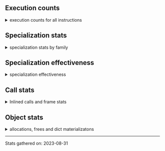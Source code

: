 ## Execution counts

<details>
<summary> execution counts for all instructions </summary>

|Name | Base Count | Head Count | Change | 
|---|---:|---:|---:|
| LOAD_METHOD_ADAPTIVE | 238,538,020 | 140,233,869 | -41.2% |
| STORE_SUBSCR_LIST_INT | 2,525,759,227 | 1,542,752,151 | -38.9% |
| LOAD_GLOBAL_BUILTIN | 523,632,982 | 425,325,560 | -18.8% |
| LOAD_GLOBAL_MODULE | 849 | 813 | -4.2% |
| DICT_UPDATE | 52,483 | 51,083 | -2.7% |
| DELETE_FAST | 628,590 | 621,546 | -1.1% |
| UNARY_INVERT | 11,368,151 | 11,462,078 | 0.8% |
| LOAD_FAST | 27,973,950,836 | 27,778,615,922 | -0.7% |
| BEFORE_WITH | 5,224,671 | 5,252,281 | 0.5% |
| EXTENDED_ARG | 309,242,550 | 308,249,995 | -0.3% |
| DICT_MERGE | 16,256,911 | 16,221,430 | -0.2% |
| PRECALL_NO_KW_TUPLE_1 | 7,293,683 | 7,304,906 | 0.2% |
| CALL_FUNCTION_EX | 83,076,894 | 83,014,184 | -0.1% |
| BINARY_OP_SUBTRACT_INT | 67,070,444 | 67,125,656 | 0.1% |
| PRECALL_PYFUNC | 52,285,662 | 52,325,493 | 0.1% |
| BUILD_CONST_KEY_MAP | 4,635,880 | 4,632,264 | -0.1% |
| UNARY_POSITIVE | 228,078,854 | 228,330,951 | 0.1% |
| PRECALL_NO_KW_METHOD_DESCRIPTOR_O | 483,164,182 | 482,694,934 | -0.1% |
| PRECALL_BOUND_METHOD | 118,269,914 | 118,360,208 | 0.1% |
| MAKE_CELL | 92,700,950 | 92,641,616 | -0.1% |
| PRECALL_NO_KW_BUILTIN_O | 48,532,473 | 48,587,689 | 0.1% |
| CHECK_EXC_MATCH | 16,583,846 | 16,575,170 | -0.1% |
| STORE_ATTR_ADAPTIVE | 171,187,629 | 171,283,755 | 0.1% |
| PRECALL_NO_KW_METHOD_DESCRIPTOR_NOARGS | 124,351,837 | 124,437,299 | 0.1% |
| <185> | 68,781,904 | 68,837,116 | 0.1% |
| RETURN_GENERATOR | 238,832,439 | 238,821,803 | -0.0% |
| PRECALL_BUILTIN_FAST_WITH_KEYWORDS | 339,688,513 | 339,713,634 | 0.0% |
| CALL_ADAPTIVE | 827,760,097 | 827,760,232 | 0.0% |
| BUILD_SLICE | 158,212,607 | 158,211,134 | -0.0% |
| STORE_SUBSCR | 316,199,458 | 316,199,586 | 0.0% |
| UNARY_NOT | 58,447,410 | 58,461,228 | 0.0% |
| PRECALL_NO_KW_METHOD_DESCRIPTOR_FAST | 56,936,976 | 56,934,100 | -0.0% |
| PRECALL_NO_KW_LEN | 1,859,904,440 | 1,860,119,705 | 0.0% |
| LOAD_ATTR_ADAPTIVE | 146,430,060 | 146,422,933 | -0.0% |
| UNPACK_SEQUENCE | 216,648 | 216,632 | -0.0% |
| POP_JUMP_BACKWARD_IF_TRUE | 2,580 | 2,580 | 0.0% |
| BUILD_STRING | 59,069,281 | 59,065,239 | -0.0% |
| POP_JUMP_BACKWARD_IF_NOT_NONE | 154,070,922 | 154,020,908 | -0.0% |
| BUILD_MAP | 63,934,657 | 63,927,144 | -0.0% |
| PRECALL_METHOD_DESCRIPTOR_FAST_WITH_KEYWORDS | 1,345,162,685 | 1,344,963,684 | -0.0% |
| COMPARE_OP_ADAPTIVE | 248,177,468 | 248,168,609 | -0.0% |
| LOAD_GLOBAL_ADAPTIVE | 605,509,336 | 605,543,804 | 0.0% |
| <246> | 7,410 | 7,410 | 0.0% |
| MAKE_FUNCTION | 90,215,008 | 90,214,939 | -0.0% |
| JUMP_BACKWARD_QUICK | 622,386,473 | 622,320,475 | -0.0% |
| <242> | 14,576,040 | 14,576,040 | 0.0% |
| UNARY_NEGATIVE | 121,275,060 | 121,275,060 | 0.0% |
| BINARY_OP_MULTIPLY_INT | 111,932,851 | 111,949,862 | 0.0% |
| BINARY_OP_ADAPTIVE | 1,210,064,103 | 1,210,058,597 | -0.0% |
| BINARY_OP_ADD_UNICODE | 204,971,317 | 204,961,784 | -0.0% |
| STORE_FAST__LOAD_FAST | 785,538,260 | 785,534,556 | -0.0% |
| LOAD_ATTR_SLOT | 880,808,195 | 880,836,369 | 0.0% |
| PUSH_EXC_INFO | 17,051,299 | 17,042,848 | -0.0% |
| LIST_APPEND | 146,878,204 | 146,916,727 | 0.0% |
| <239> | 240 | 240 | 0.0% |
| LOAD_METHOD_WITH_VALUES | 4,135,654,614 | 4,135,780,282 | 0.0% |
| BINARY_OP_SUBTRACT_FLOAT | 376,335,815 | 376,293,694 | -0.0% |
| BINARY_OP_MULTIPLY_FLOAT | 3,237,204,895 | 3,237,165,253 | -0.0% |
| JUMP_IF_TRUE_OR_POP | 422,603,281 | 422,592,838 | -0.0% |
| BEFORE_ASYNC_WITH | 8,160 | 8,160 | 0.0% |
| LOAD_CONST__LOAD_FAST | 198,913,762 | 198,969,351 | 0.0% |
| <245> | 300 | 300 | 0.0% |
| LOAD_METHOD | 126,609,582 | 126,622,466 | 0.0% |
| DELETE_SUBSCR | 127,971,680 | 127,970,211 | -0.0% |
| SET_ADD | 3,234,120 | 3,234,120 | 0.0% |
| STORE_ATTR_INSTANCE_VALUE | 336,009,421 | 336,000,990 | -0.0% |
| GET_AITER | 6,000,000 | 6,000,000 | 0.0% |
| JUMP_BACKWARD_NO_INTERRUPT | 214,754,503 | 214,743,574 | -0.0% |
| CALL | 894,317,900 | 894,460,158 | 0.0% |
| BUILD_SET | 1,918,505 | 1,918,510 | 0.0% |
| LOAD_CLASSDEREF | 2,835,496,177 | 2,835,784,929 | 0.0% |
| ASYNC_GEN_WRAP | 2,580 | 2,580 | 0.0% |
| LOAD_DEREF | 844,308,546 | 844,262,234 | -0.0% |
| BINARY_SUBSCR_GETITEM | 266,393,110 | 266,389,246 | -0.0% |
| IMPORT_NAME | 1,671,532 | 1,671,443 | -0.0% |
| LOAD_NAME | 1,560 | 1,560 | 0.0% |
| EXTENDED_ARG_QUICK | 5,924,440 | 5,924,440 | 0.0% |
| UNPACK_SEQUENCE_ADAPTIVE | 83,769,064 | 83,739,863 | -0.0% |
| LOAD_METHOD_NO_DICT | 54,053,722 | 54,053,373 | -0.0% |
| COMPARE_OP_FLOAT_JUMP | 117,672,463 | 117,671,063 | -0.0% |
| LOAD_GLOBAL | 7,376,822 | 7,376,506 | -0.0% |
| <248> | 8,430 | 8,430 | 0.0% |
| END_ASYNC_FOR | 6,000,000 | 6,000,000 | 0.0% |
| STORE_ATTR | 53,543,221 | 53,543,015 | -0.0% |
| STORE_SUBSCR_ADAPTIVE | 8,166,792,917 | 8,167,118,877 | 0.0% |
| LOAD_ATTR_MODULE | 2,220 | 2,220 | 0.0% |
| STORE_SUBSCR_DICT | 133,487,656 | 133,486,252 | -0.0% |
| COMPARE_OP | 145,503,803 | 145,504,131 | 0.0% |
| LOAD_CONST | 9,593,275,297 | 9,593,140,409 | -0.0% |
| RESUME | 4,988,751,779 | 4,989,198,744 | 0.0% |
| LIST_EXTEND | 54,349,379 | 54,324,299 | -0.0% |
| JUMP_BACKWARD | 3,213,166,626 | 3,212,800,460 | -0.0% |
| FOR_ITER | 293,167,984 | 293,147,081 | -0.0% |
| GET_ITER | 594,147,939 | 594,208,336 | 0.0% |
| POP_EXCEPT | 17,051,296 | 17,042,840 | -0.0% |
| FORMAT_VALUE | 37,656,713 | 37,647,629 | -0.0% |
| POP_TOP | 2,358,517,341 | 2,358,788,913 | 0.0% |
| LIST_TO_TUPLE | 22,351,920 | 22,351,800 | -0.0% |
| BUILD_TUPLE | 692,897,623 | 692,920,363 | 0.0% |
| STORE_FAST__STORE_FAST | 76,388,397 | 76,373,186 | -0.0% |
| UNPACK_SEQUENCE_LIST | 345,761,230 | 345,731,879 | -0.0% |
| UNPACK_SEQUENCE_TUPLE | 814,181,383 | 814,176,456 | -0.0% |
| MAP_ADD | 41,400,840 | 41,400,832 | -0.0% |
| GET_ANEXT | 100,136,760 | 100,136,760 | 0.0% |
| LOAD_METHOD_CLASS | 834,715,250 | 834,738,716 | 0.0% |
| CONTAINS_OP | 1,982,984,859 | 1,983,057,328 | 0.0% |
| RERAISE | 8,497,597 | 8,497,265 | -0.0% |
| PREP_RERAISE_STAR | 1,590,653,889 | 1,590,668,540 | 0.0% |
| <182> | 87,707,957 | 87,701,989 | -0.0% |
| POP_JUMP_FORWARD_IF_FALSE | 8,437,026,064 | 8,437,321,568 | 0.0% |
| STORE_FAST | 9,837,605,220 | 9,837,416,265 | -0.0% |
| UNPACK_SEQUENCE_TWO_TUPLE | 239,596,412 | 239,606,993 | 0.0% |
| RESUME_QUICK | 693,488,184 | 693,469,057 | -0.0% |
| BINARY_OP_ADD_FLOAT | 56,701,080 | 56,701,014 | -0.0% |
| STORE_DEREF | 65,771,794 | 65,757,071 | -0.0% |
| BINARY_OP_INPLACE_ADD_UNICODE | 178,900,544 | 178,900,844 | 0.0% |
| BINARY_SUBSCR_DICT | 67,241,055 | 67,240,968 | -0.0% |
| PUSH_NULL | 786,741,613 | 786,684,694 | -0.0% |
| GET_YIELD_FROM_ITER | 15,170,584 | 15,170,580 | -0.0% |
| RETURN_VALUE | 3,011,089,288 | 3,011,466,078 | 0.0% |
| LOAD_BUILD_CLASS | 1,320 | 1,320 | 0.0% |
| LOAD_METHOD_MODULE | 1,063,039,715 | 1,062,887,843 | -0.0% |
| DELETE_ATTR | 8,524,356 | 8,524,185 | -0.0% |
| BINARY_SUBSCR_LIST_INT | 2,226,219,020 | 2,226,172,335 | -0.0% |
| PRECALL_NO_KW_BUILTIN_FAST | 121,020,796 | 121,008,304 | -0.0% |
| PRECALL_ADAPTIVE | 2,298,840 | 2,298,840 | 0.0% |
| STORE_ATTR_WITH_HINT | 22,406,419 | 22,404,975 | -0.0% |
| WITH_EXCEPT_START | 138,123 | 138,128 | 0.0% |
| COPY_FREE_VARS | 253,230,811 | 253,293,660 | 0.0% |
| IMPORT_FROM | 1,989,952 | 1,989,863 | -0.0% |
| NOP | 1,497,221,762 | 1,497,389,902 | 0.0% |
| PRECALL_BUILTIN_CLASS | 3,793,688,036 | 3,793,787,640 | 0.0% |
| DELETE_DEREF | 1,200 | 1,200 | 0.0% |
| BINARY_SUBSCR_TUPLE_INT | 500,871,145 | 500,871,945 | 0.0% |
| POP_JUMP_FORWARD_IF_TRUE | 1,467,405,132 | 1,467,363,220 | -0.0% |
| PRINT_EXPR | 354,379,594 | 354,375,834 | -0.0% |
| LOAD_FAST__LOAD_CONST | 302,186,263 | 302,193,403 | 0.0% |
| RAISE_VARARGS | 2,897,443 | 2,897,248 | -0.0% |
| <184> | 340,343,779 | 340,432,147 | 0.0% |
| <238> | 540 | 540 | 0.0% |
| SWAP | 934,665,773 | 934,712,330 | 0.0% |
| IS_OP | 444,344,738 | 444,323,574 | -0.0% |
| YIELD_VALUE | 1,507,496,267 | 1,507,534,508 | 0.0% |
| PRECALL_NO_KW_STR_1 | 1,344,014,789 | 1,344,161,108 | 0.0% |
| COMPARE_OP_INT_JUMP | 270,370,716 | 270,381,943 | 0.0% |
| <247> | 5,400 | 5,400 | 0.0% |
| UNPACK_EX | 286,200 | 286,200 | 0.0% |
| BINARY_SUBSCR | 2,351,576,610 | 2,351,573,014 | -0.0% |
| LOAD_FAST__LOAD_FAST | 302,375,795 | 302,358,916 | -0.0% |
| CALL_PY_EXACT_ARGS | 391,141,640 | 391,149,439 | 0.0% |
| GET_AWAITABLE | 85,018,002 | 85,007,959 | -0.0% |
| POP_JUMP_FORWARD_IF_NONE | 298,740,807 | 298,684,230 | -0.0% |
| CALL_PY_WITH_DEFAULTS | 94,859,275 | 94,834,396 | -0.0% |
| STORE_NAME | 4,800 | 4,800 | 0.0% |
| PRECALL | 933,413,369 | 933,464,798 | 0.0% |
| STORE_ATTR_SLOT | 103,739,140 | 103,738,752 | -0.0% |
| IMPORT_STAR | 111,080,947 | 111,051,922 | -0.0% |
| <240> | 14,583,120 | 14,583,120 | 0.0% |
| LOAD_CLOSURE | 138,652,553 | 138,654,059 | 0.0% |
| STORE_GLOBAL | 6,152,700 | 6,152,700 | 0.0% |
| KW_NAMES | 172,958,690 | 172,954,560 | -0.0% |
| COPY | 1,078,669,585 | 1,078,778,624 | 0.0% |
| JUMP_IF_FALSE_OR_POP | 1,239,465,689 | 1,239,657,341 | 0.0% |
| <250> | 9,990 | 9,990 | 0.0% |
| BUILD_LIST | 301,065,320 | 301,083,720 | 0.0% |
| LOAD_ATTR_INSTANCE_VALUE | 117,349,493 | 117,343,839 | -0.0% |
| <181> | 228,076,368 | 228,031,902 | -0.0% |
| LOAD_METHOD_WITH_DICT | 2,890,551,132 | 2,891,029,106 | 0.0% |
| <249> | 14,599,620 | 14,599,620 | 0.0% |
| BINARY_OP | 841,979,073 | 842,336,097 | 0.0% |
| PRECALL_NO_KW_TYPE_1 | 1,540 | 1,540 | 0.0% |
| POP_JUMP_FORWARD_IF_NOT_NONE | 431,236,235 | 431,331,325 | 0.0% |
| <183> | 233,400,593 | 233,384,392 | -0.0% |
| JUMP_FORWARD | 423,226,071 | 423,269,277 | 0.0% |
| SEND | 112,733,543 | 112,729,454 | -0.0% |
| SET_UPDATE | 66,360 | 66,360 | 0.0% |
| LOAD_ATTR_WITH_HINT | 188,463,558 | 188,458,769 | -0.0% |
| LOAD_ATTR | 1,072,012,340 | 1,072,286,109 | 0.0% |
| BINARY_OP_ADD_INT | 194,315,643 | 194,305,608 | -0.0% |
| PRECALL_NO_KW_LIST_APPEND | 1,335,635,789 | 1,335,661,471 | 0.0% |
| COMPARE_OP_STR_JUMP | 68,048,024 | 68,048,020 | -0.0% |


</details>

## Specialization stats

<details>
<summary> specialization stats by family </summary>

### BINARY_OP_ADD_UNICODE

<details>
<summary> specialization stats for BINARY_OP_ADD_UNICODE family </summary>

|Kind | Base Count | Base Ratio | Head Count | Head Ratio | 
|---|---|---|---|---|
| specialization.deferred |    204573674 | 4.6% |    204564194 | 4.6% |
| specialization.deopt |      1599014 | 0.0% |      1599021 | 0.0% |
|          hit |   4114913990 | 93.4% |   4115101474 | 93.4% |
|         miss |     84780024 | 1.9% |     84780098 | 1.9% |

#### Specialization attempts

| | Base Count | Base Ratio | Head Count | Head Ratio | 
|---|---:|---:|---:|---:|
| Success | 1,613,086 | 80.8% | 1,613,053 | 80.8% |
| Failure | 383,571 | 19.2% | 383,558 | 19.2% |

|Failure kind | Base Count | Base Ratio | Head Count | Head Ratio | 
|---|---:|---:|---:|---:|
| kind 15 | 135,740 | 35.4% | 135,740 | 35.4% |
| other | 125,980 | 32.8% | 125,980 | 32.8% |
| kind 18 | 75,020 | 19.6% | 75,020 | 19.6% |
| kind 11 | 16,816 | 4.4% | 16,813 | 4.4% |
| kind 10 | 10,783 | 2.8% | 10,788 | 2.8% |
| kind 17 | 7,220 | 1.9% | 7,220 | 1.9% |
| kind 16 | 6,039 | 1.6% | 6,019 | 1.6% |
| kind 13 | 4,593 | 1.2% | 4,598 | 1.2% |
| kind 12 | 980 | 0.3% | 980 | 0.3% |
| kind 9 | 320 | 0.1% | 320 | 0.1% |
| kind 14 | 80 | 0.0% | 80 | 0.0% |


</details>

### BINARY_SUBSCR

<details>
<summary> specialization stats for BINARY_SUBSCR family </summary>

|Kind | Base Count | Base Ratio | Head Count | Head Ratio | 
|---|---|---|---|---|
| specialization.deferred |   2350982773 | 56.1% |   2350979202 | 56.1% |
| specialization.deopt |        65122 | 0.0% |        65062 | 0.0% |
|          hit |   1834635574 | 43.8% |   1834588963 | 43.8% |
|         miss |      3452712 | 0.1% |      3449583 | 0.1% |

#### Specialization attempts

| | Base Count | Base Ratio | Head Count | Head Ratio | 
|---|---:|---:|---:|---:|
| Success | 67,177 | 10.2% | 67,090 | 10.2% |
| Failure | 591,782 | 89.8% | 591,784 | 89.8% |

|Failure kind | Base Count | Base Ratio | Head Count | Head Ratio | 
|---|---:|---:|---:|---:|
| kind 13 | 305,140 | 51.6% | 305,140 | 51.6% |
| array int | 112,980 | 19.1% | 112,980 | 19.1% |
| other | 77,502 | 13.1% | 77,500 | 13.1% |
| out of range | 40,461 | 6.8% | 40,464 | 6.8% |
| buffer int | 25,739 | 4.3% | 25,740 | 4.3% |
| list slice | 25,520 | 4.3% | 25,520 | 4.3% |
| sequence int | 2,920 | 0.5% | 2,920 | 0.5% |
| code complex parameters | 1,420 | 0.2% | 1,420 | 0.2% |
| buffer slice | 40 | 0.0% | 40 | 0.0% |
| tuple slice | 40 | 0.0% | 40 | 0.0% |
| string slice | 20 | 0.0% | 20 | 0.0% |


</details>

### COMPARE_OP_ADAPTIVE

<details>
<summary> specialization stats for COMPARE_OP_ADAPTIVE family </summary>

|Kind | Base Count | Base Ratio | Head Count | Head Ratio | 
|---|---|---|---|---|


</details>

### COMPARE_OP_FLOAT_JUMP

<details>
<summary> specialization stats for COMPARE_OP_FLOAT_JUMP family </summary>

|Kind | Base Count | Base Ratio | Head Count | Head Ratio | 
|---|---|---|---|---|


</details>

### STORE_SUBSCR

<details>
<summary> specialization stats for STORE_SUBSCR family </summary>

|Kind | Base Count | Base Ratio | Head Count | Head Ratio | 
|---|---|---|---|---|
| specialization.deferred |    316113946 | 38.7% |    316114083 | 38.7% |
| specialization.deopt |           40 | 0.0% |           40 | 0.0% |
|          hit |    501097805 | 61.3% |    501160534 | 61.3% |
|         miss |         2220 | 0.0% |         2220 | 0.0% |

#### Specialization attempts

| | Base Count | Base Ratio | Head Count | Head Ratio | 
|---|---:|---:|---:|---:|
| Success | 1,749 | 2.0% | 1,747 | 2.0% |
| Failure | 83,803 | 98.0% | 83,796 | 98.0% |

|Failure kind | Base Count | Base Ratio | Head Count | Head Ratio | 
|---|---:|---:|---:|---:|
| array int | 45,640 | 54.5% | 45,640 | 54.5% |
| dict subclass no override | 17,961 | 21.4% | 17,960 | 21.4% |
| py simple | 13,822 | 16.5% | 13,816 | 16.5% |
| bytearray int | 5,200 | 6.2% | 5,200 | 6.2% |
| out of range | 1,020 | 1.2% | 1,020 | 1.2% |
| other | 120 | 0.1% | 120 | 0.1% |
| list slice | 40 | 0.0% | 40 | 0.0% |


</details>

### UNPACK_SEQUENCE

<details>
<summary> specialization stats for UNPACK_SEQUENCE family </summary>

|Kind | Base Count | Base Ratio | Head Count | Head Ratio | 
|---|---|---|---|---|
| specialization.deferred |       213980 | 0.0% |       213966 | 0.0% |
| specialization.deopt |        48080 | 0.0% |        48080 | 0.0% |
|          hit |   1365132638 | 99.8% |   1168555533 | 99.8% |
|         miss |      2547700 | 0.2% |      2547700 | 0.2% |

#### Specialization attempts

| | Base Count | Base Ratio | Head Count | Head Ratio | 
|---|---:|---:|---:|---:|
| Success | 50,288 | 99.1% | 50,286 | 99.1% |
| Failure | 460 | 0.9% | 460 | 0.9% |

|Failure kind | Base Count | Base Ratio | Head Count | Head Ratio | 
|---|---:|---:|---:|---:|
| iterator | 200 | 43.5% | 200 | 43.5% |
| sequence | 180 | 39.1% | 180 | 39.1% |
| other | 80 | 17.4% | 80 | 17.4% |


</details>

### FOR_ITER

<details>
<summary> specialization stats for FOR_ITER family </summary>

|Kind | Base Count | Base Ratio | Head Count | Head Ratio | 
|---|---|---|---|---|
| specialization.deferred |    293070125 | 11.6% |    293049352 | 11.6% |
| specialization.deopt |      2480417 | 0.1% |      2480445 | 0.1% |
|          hit |   2103985250 | 83.2% |   2103695791 | 83.2% |
|         miss |    131462910 | 5.2% |    131464261 | 5.2% |

#### Specialization attempts

| | Base Count | Base Ratio | Head Count | Head Ratio | 
|---|---:|---:|---:|---:|
| Success | 2,481,495 | 96.2% | 2,481,506 | 96.3% |
| Failure | 96,781 | 3.8% | 96,668 | 3.7% |

|Failure kind | Base Count | Base Ratio | Head Count | Head Ratio | 
|---|---:|---:|---:|---:|
| enumerate | 23,020 | 23.8% | 23,020 | 23.8% |
| dict items | 20,434 | 21.1% | 20,432 | 21.1% |
| seq iter | 15,120 | 15.6% | 15,120 | 15.6% |
| set | 13,323 | 13.8% | 13,218 | 13.7% |
| other | 7,660 | 7.9% | 7,660 | 7.9% |
| dict values | 3,820 | 3.9% | 3,820 | 4.0% |
| reversed list | 3,644 | 3.8% | 3,640 | 3.8% |
| zip | 3,400 | 3.5% | 3,400 | 3.5% |
| ascii string | 2,680 | 2.8% | 2,680 | 2.8% |
| dict keys | 2,060 | 2.1% | 2,060 | 2.1% |
| itertools | 820 | 0.8% | 820 | 0.8% |
| map | 600 | 0.6% | 600 | 0.6% |
| callable | 120 | 0.1% | 120 | 0.1% |
| bytes | 80 | 0.1% | 78 | 0.1% |


</details>

### STORE_ATTR

<details>
<summary> specialization stats for STORE_ATTR family </summary>

|Kind | Base Count | Base Ratio | Head Count | Head Ratio | 
|---|---|---|---|---|
| specialization.deferred |     53482091 | 2.7% |     53481956 | 2.7% |
| specialization.deopt |      3602265 | 0.2% |      3601673 | 0.2% |
|          hit |   1760873408 | 87.8% |   1760774951 | 87.8% |
|         miss |    190935279 | 9.5% |    190904981 | 9.5% |

#### Specialization attempts

| | Base Count | Base Ratio | Head Count | Head Ratio | 
|---|---:|---:|---:|---:|
| Success | 3,624,654 | 98.9% | 3,623,988 | 98.9% |
| Failure | 38,741 | 1.1% | 38,744 | 1.1% |

|Failure kind | Base Count | Base Ratio | Head Count | Head Ratio | 
|---|---:|---:|---:|---:|
| class attr simple | 17,280 | 44.6% | 17,280 | 44.6% |
| not in dict | 10,940 | 28.2% | 10,940 | 28.2% |
| overriding descriptor | 5,020 | 13.0% | 5,020 | 13.0% |
| property | 1,220 | 3.1% | 1,220 | 3.1% |
| not in keys | 960 | 2.5% | 960 | 2.5% |
| non object slot | 920 | 2.4% | 920 | 2.4% |
| overridden | 860 | 2.2% | 860 | 2.2% |
| no dict | 860 | 2.2% | 860 | 2.2% |
| not managed dict | 381 | 1.0% | 384 | 1.0% |
| method | 300 | 0.8% | 300 | 0.8% |


</details>

### LOAD_ATTR

<details>
<summary> specialization stats for LOAD_ATTR family </summary>

|Kind | Base Count | Base Ratio | Head Count | Head Ratio | 
|---|---|---|---|---|
| specialization.deferred |   1070484617 | 10.2% |   1070758731 | 10.2% |
| specialization.deopt |     10551354 | 0.1% |     10551035 | 0.1% |
|          hit |   8842272833 | 84.4% |   8842583088 | 84.4% |
|         miss |    559380226 | 5.3% |    559358072 | 5.3% |

#### Specialization attempts

| | Base Count | Base Ratio | Head Count | Head Ratio | 
|---|---:|---:|---:|---:|
| Success | 10,622,712 | 87.9% | 10,621,874 | 87.9% |
| Failure | 1,456,365 | 12.1% | 1,456,539 | 12.1% |

|Failure kind | Base Count | Base Ratio | Head Count | Head Ratio | 
|---|---:|---:|---:|---:|
| has managed dict | 1,154,620 | 79.3% | 1,154,689 | 79.3% |
| metaclass attribute | 101,994 | 7.0% | 101,985 | 7.0% |
| method | 60,703 | 4.2% | 60,719 | 4.2% |
| not managed dict | 59,434 | 4.1% | 59,492 | 4.1% |
| shadowed | 40,578 | 2.8% | 40,605 | 2.8% |
| non object slot | 7,719 | 0.5% | 7,731 | 0.5% |
| class method obj | 7,260 | 0.5% | 7,260 | 0.5% |
| class attr descriptor | 6,280 | 0.4% | 6,280 | 0.4% |
| overridden | 5,220 | 0.4% | 5,220 | 0.4% |
| non overriding descriptor | 4,476 | 0.3% | 4,472 | 0.3% |
| mutable class | 2,864 | 0.2% | 2,860 | 0.2% |
| not in keys | 1,740 | 0.1% | 1,740 | 0.1% |
| class attr simple | 1,677 | 0.1% | 1,686 | 0.1% |
| module attr not found | 1,340 | 0.1% | 1,340 | 0.1% |
| builtin class method | 440 | 0.0% | 440 | 0.0% |
| property | 20 | 0.0% | 20 | 0.0% |


</details>

### COMPARE_OP

<details>
<summary> specialization stats for COMPARE_OP family </summary>

|Kind | Base Count | Base Ratio | Head Count | Head Ratio | 
|---|---|---|---|---|
| specialization.deferred |    145385925 | 4.3% |    145385791 | 4.3% |
| specialization.deopt |        26457 | 0.0% |        26656 | 0.0% |
|          hit |   3207827801 | 95.6% |   3207841174 | 95.6% |
|         miss |      1403302 | 0.0% |      1413796 | 0.0% |

#### Specialization attempts

| | Base Count | Base Ratio | Head Count | Head Ratio | 
|---|---:|---:|---:|---:|
| Success | 30,467 | 21.1% | 30,523 | 21.1% |
| Failure | 113,868 | 78.9% | 114,473 | 78.9% |

|Failure kind | Base Count | Base Ratio | Head Count | Head Ratio | 
|---|---:|---:|---:|---:|
| big int | 51,563 | 45.3% | 52,197 | 45.6% |
| different types | 23,812 | 20.9% | 23,818 | 20.8% |
| baseobject | 13,271 | 11.7% | 13,262 | 11.6% |
| float long | 9,284 | 8.2% | 9,291 | 8.1% |
| set | 6,620 | 5.8% | 6,620 | 5.8% |
| other | 3,000 | 2.6% | 3,000 | 2.6% |
| bool | 2,358 | 2.1% | 2,345 | 2.0% |
| tuple | 1,680 | 1.5% | 1,680 | 1.5% |
| list | 1,020 | 0.9% | 1,020 | 0.9% |
| bytes | 800 | 0.7% | 800 | 0.7% |
| long float | 320 | 0.3% | 300 | 0.3% |
| string | 140 | 0.1% | 140 | 0.1% |


</details>

### LOAD_GLOBAL

<details>
<summary> specialization stats for LOAD_GLOBAL family </summary>

|Kind | Base Count | Base Ratio | Head Count | Head Ratio | 
|---|---|---|---|---|
| specialization.deferred |      7322617 | 0.1% |      7322420 | 0.1% |
| specialization.deopt |          462 | 0.0% |          439 | 0.0% |
|          hit |   7026179264 | 99.9% |   7026783493 | 99.9% |
|         miss |        26482 | 0.0% |        25895 | 0.0% |

#### Specialization attempts

| | Base Count | Base Ratio | Head Count | Head Ratio | 
|---|---:|---:|---:|---:|
| Success | 54,667 | 100.0% | 54,525 | 100.0% |
| Failure | 0 | 0.0% | 0 | 0.0% |

|Failure kind | Base Count | Base Ratio | Head Count | Head Ratio | 
|---|---:|---:|---:|---:|


</details>

### BINARY_OP

<details>
<summary> specialization stats for BINARY_OP family </summary>

|Kind | Base Count | Base Ratio | Head Count | Head Ratio | 
|---|---|---|---|---|
| specialization.deferred |    840864255 | 15.6% |    841221276 | 15.6% |
| specialization.deopt |       712840 | 0.0% |       712840 | 0.0% |
|          hit |   4518945195 | 83.7% |   4518914610 | 83.7% |
|         miss |     37782997 | 0.7% |     37782990 | 0.7% |

#### Specialization attempts

| | Base Count | Base Ratio | Head Count | Head Ratio | 
|---|---:|---:|---:|---:|
| Success | 716,919 | 39.2% | 716,834 | 39.2% |
| Failure | 1,110,739 | 60.8% | 1,110,827 | 60.8% |

|Failure kind | Base Count | Base Ratio | Head Count | Head Ratio | 
|---|---:|---:|---:|---:|
| subtract different types | 579,020 | 52.1% | 579,020 | 52.1% |
| multiply different types | 171,564 | 15.4% | 171,576 | 15.4% |
| add different types | 151,880 | 13.7% | 151,881 | 13.7% |
| floor divide | 32,920 | 3.0% | 32,920 | 3.0% |
| and int | 32,219 | 2.9% | 32,263 | 2.9% |
| remainder | 32,025 | 2.9% | 32,025 | 2.9% |
| add other | 27,100 | 2.4% | 27,101 | 2.4% |
| lshift | 18,760 | 1.7% | 18,760 | 1.7% |
| rshift | 16,638 | 1.5% | 16,631 | 1.5% |
| true divide different types | 14,860 | 1.3% | 14,876 | 1.3% |
| xor | 10,500 | 0.9% | 10,500 | 0.9% |
| true divide float | 6,780 | 0.6% | 6,768 | 0.6% |
| subtract other | 5,520 | 0.5% | 5,520 | 0.5% |
| or | 4,065 | 0.4% | 4,088 | 0.4% |
| power | 3,704 | 0.3% | 3,709 | 0.3% |
| true divide other | 1,204 | 0.1% | 1,209 | 0.1% |
| multiply other | 1,060 | 0.1% | 1,060 | 0.1% |
| and other | 860 | 0.1% | 860 | 0.1% |
| and different types | 60 | 0.0% | 60 | 0.0% |


</details>

### SEND

<details>
<summary> specialization stats for SEND family </summary>

|Kind | Base Count | Base Ratio | Head Count | Head Ratio | 
|---|---|---|---|---|
| specialization.deferred |    112704054 | 27.2% |    112699957 | 27.2% |
|          hit |    302375615 | 72.8% |    302358736 | 72.8% |
|         miss |          180 | 0.0% |          180 | 0.0% |

#### Specialization attempts

| | Base Count | Base Ratio | Head Count | Head Ratio | 
|---|---:|---:|---:|---:|
| Success | 606 | 2.1% | 608 | 2.1% |
| Failure | 28,883 | 97.9% | 28,889 | 97.9% |

|Failure kind | Base Count | Base Ratio | Head Count | Head Ratio | 
|---|---:|---:|---:|---:|
| async generator send | 24,440 | 84.6% | 24,440 | 84.6% |
| other | 4,363 | 15.1% | 4,369 | 15.1% |
| dict keys | 40 | 0.1% | 40 | 0.1% |
| list | 40 | 0.1% | 40 | 0.1% |


</details>

### JUMP_BACKWARD

<details>
<summary> specialization stats for JUMP_BACKWARD family </summary>

|Kind | Base Count | Base Ratio | Head Count | Head Ratio | 
|---|---|---|---|---|


</details>

### PRECALL_NO_KW_TYPE_1

<details>
<summary> specialization stats for PRECALL_NO_KW_TYPE_1 family </summary>

|Kind | Base Count | Base Ratio | Head Count | Head Ratio | 
|---|---|---|---|---|
|          hit |    120568754 | 100.0% |    120659048 | 100.0% |

#### Specialization attempts

| | Base Count | Base Ratio | Head Count | Head Ratio | 
|---|---:|---:|---:|---:|
| Success | 1,540 | 100.0% | 1,540 | 100.0% |
| Failure | 0 | 0.0% | 0 | 0.0% |

|Failure kind | Base Count | Base Ratio | Head Count | Head Ratio | 
|---|---:|---:|---:|---:|


</details>

### CALL

<details>
<summary> specialization stats for CALL family </summary>

|Kind | Base Count | Base Ratio | Head Count | Head Ratio | 
|---|---|---|---|---|
| specialization.deferred |    893876723 | 10.1% |    894018922 | 10.1% |
| specialization.deopt |      2800467 | 0.0% |      2800414 | 0.0% |
|          hit |   7809167019 | 88.2% |   7809638369 | 88.2% |
|         miss |    148548554 | 1.7% |    148544912 | 1.7% |

#### Specialization attempts

| | Base Count | Base Ratio | Head Count | Head Ratio | 
|---|---:|---:|---:|---:|
| Success | 2,847,600 | 87.8% | 2,847,362 | 87.8% |
| Failure | 394,044 | 12.2% | 394,288 | 12.2% |

|Failure kind | Base Count | Base Ratio | Head Count | Head Ratio | 
|---|---:|---:|---:|---:|
| meth descr method fastcall keywords | 66,301 | 16.8% | 66,364 | 16.8% |
| kwnames | 56,133 | 14.2% | 56,135 | 14.2% |
| code complex parameters | 54,183 | 13.8% | 54,212 | 13.7% |
| no dict | 51,380 | 13.0% | 51,380 | 13.0% |
| class no vectorcall | 29,450 | 7.5% | 29,459 | 7.5% |
| cfunc varargs keywords | 24,891 | 6.3% | 24,916 | 6.3% |
| cfunc noargs | 22,568 | 5.7% | 22,583 | 5.7% |
| meth descr varargs | 22,428 | 5.7% | 22,443 | 5.7% |
| other | 11,452 | 2.9% | 11,464 | 2.9% |
| init not python | 10,420 | 2.6% | 10,420 | 2.6% |
| class mutable | 8,734 | 2.2% | 8,768 | 2.2% |
| init not simple | 8,420 | 2.1% | 8,420 | 2.1% |
| meth descr varargs keywords | 7,327 | 1.9% | 7,334 | 1.9% |
| wrong number arguments | 4,460 | 1.1% | 4,460 | 1.1% |
| cmethod | 3,600 | 0.9% | 3,600 | 0.9% |
| bound method | 3,362 | 0.9% | 3,366 | 0.9% |
| cfunc varargs | 3,087 | 0.8% | 3,115 | 0.8% |
| method wrapper | 2,480 | 0.6% | 2,486 | 0.6% |
| operator wrapper | 2,368 | 0.6% | 2,363 | 0.6% |
| str | 1,000 | 0.3% | 1,000 | 0.3% |


</details>


</details>

## Specialization effectiveness

<details>
<summary> specialization effectiveness </summary>

|Instructions | Base Count | Base Ratio | Head Count | Head Ratio | 
|---|---:|---:|---:|---:|
| Basic | 93,036,286,071 | 62.0% | 92,842,241,964 | 62.5% |
| Not specialized | 10,746,855,156 | 7.2% | 10,747,163,526 | 7.2% |
| Specialized | 46,246,678,473 | 30.8% | 45,067,932,191 | 30.3% |


</details>

## Call stats

<details>
<summary> Inlined calls and frame stats </summary>

| | Base Count | Base Ratio | Head Count | Head Ratio | 
|---|---:|---:|---:|---:|
| Frames pushed | 4,383,317,112 | 83.5% | 4,383,837,009 | 83.5% |
| Calls to Python functions inlined | 4,029,931,302 | 76.8% | 4,030,371,704 | 76.8% |
| Calls to PyEval_EvalDefault | 1,218,635,929 | 23.2% | 1,218,630,329 | 23.2% |
| Calls via PyEval_EvalFrame (total) | 1,218,635,929 | 23.2% | 1,218,630,329 | 23.2% |
| Calls via PyEval_EvalFrame (vector) | 678,905,395 | 12.9% | 678,912,732 | 12.9% |
| Calls via PyEval_EvalFrame (function vectorcall) | 678,900,295 | 12.9% | 678,907,632 | 12.9% |
| Calls via PyEval_EvalFrame (generator) | 539,730,534 | 10.3% | 539,717,597 | 10.3% |
| Calls via PyEval_EvalFrame (slot) | 191,555,462 | 3.6% | 191,525,779 | 3.6% |
| Calls via PyEval_EvalFrame (api) | 115,815,474 | 2.2% | 115,840,887 | 2.2% |
| Calls via PyEval_EvalFrame (method) | 94,997,013 | 1.8% | 94,971,387 | 1.8% |
| Frame objects created | 59,310,320 | 1.1% | 59,289,142 | 1.1% |
| Calls via PyEval_EvalFrame (function ex) | 13,972,743 | 0.3% | 13,944,522 | 0.3% |
| Calls via PyEval_EvalFrame (legacy) | 3,780 | 0.0% | 3,780 | 0.0% |
| Calls via PyEval_EvalFrame (build class) | 1,320 | 0.0% | 1,320 | 0.0% |


</details>

## Object stats

<details>
<summary> allocations, frees and dict materializatons </summary>

| | Base Count | Base Ratio | Head Count | Head Ratio | 
|---|---:|---:|---:|---:|
| Allocations from freelist | 4,171,899,926 | 35.4% | 4,171,121,550 | 35.4% |
| Frees to freelist | 4,176,046,514 |  | 4,171,244,547 |  |
| Allocations | 7,619,853,758 | 64.6% | 7,620,155,229 | 64.6% |
| Allocations to 512 bytes | 7,538,117,092 | 63.9% | 7,538,424,257 | 63.9% |
| Allocations to 4 kbytes | 66,552,238 | 0.6% | 66,547,889 | 0.6% |
| Allocations over 4 kbytes | 15,184,428 | 0.1% | 15,183,083 | 0.1% |
| Frees | 7,862,457,801 |  | 7,745,880,718 |  |
| New values | 57,543,685 |  | 57,540,855 |  |
| Interpreter increfs | 56,665,474,141 | 76.6% | 56,470,846,653 | 76.6% |
| Interpreter decrefs | 65,727,799,160 | 77.2% | 65,533,072,953 | 77.3% |
| Increfs | 17,283,638,088 | 23.4% | 17,280,961,957 | 23.4% |
| Decrefs | 19,381,388,223 | 22.8% | 19,198,200,135 | 22.7% |
| Materialize dict (on request) | 3,685,804 | 6.4% | 3,685,800 | 6.4% |
| Materialize dict (new key) | 58,140 | 0.1% | 58,140 | 0.1% |
| Materialize dict (too big) | 0 | 0.0% | 0 | 0.0% |
| Materialize dict (str subclass) | 0 | 0.0% | 0 | 0.0% |
| Method cache hits | 1,914,054,744 |  | 1,914,444,134 |  |
| Method cache misses | 69,081,027 |  | 68,957,652 |  |
| Method cache collisions | 73,164,993 |  | 73,086,411 |  |
| Method cache dunder hits | 2,212,030,176 |  | 2,212,067,288 |  |
| Method cache dunder misses | 4,125,597 |  | 4,171,180 |  |


</details>

---
Stats gathered on: 2023-08-31
